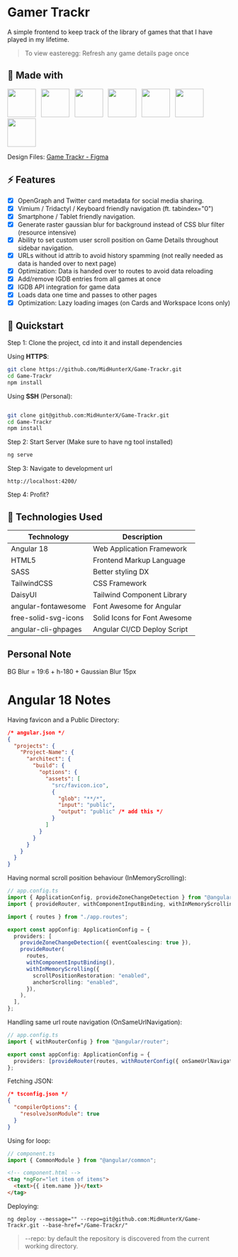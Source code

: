 # Gamer Trackr

A simple frontend to keep track of the library of games that that I have played in my lifetime.

> To view easteregg: Refresh any game details page once

## 🍳 Made with

<span>
  <img width=64 src="https://cdn.jsdelivr.net/gh/devicons/devicon@latest/icons/angular/angular-original.svg" /> &nbsp;
  <img width=64 src="https://cdn.jsdelivr.net/gh/devicons/devicon@latest/icons/figma/figma-original.svg" /> &nbsp;
  <img width=64 src="https://cdn.jsdelivr.net/gh/devicons/devicon@latest/icons/html5/html5-original.svg" /> &nbsp;
  <img width=64 src="https://cdn.jsdelivr.net/gh/devicons/devicon@latest/icons/sass/sass-original.svg" /> &nbsp;
  <img width=64 src="https://cdn.jsdelivr.net/gh/devicons/devicon@latest/icons/tailwindcss/tailwindcss-original.svg" /> &nbsp;
  <img width=64 src="https://cdn.jsdelivr.net/gh/devicons/devicon@latest/icons/python/python-original.svg" /> &nbsp;
  <img width=64 src="https://cdn.jsdelivr.net/gh/devicons/devicon@latest/icons/photoshop/photoshop-original.svg" />
</span>

Design Files: [Game Trackr - Figma](https://www.figma.com/design/8O0MrwPahKFqxLz0STEKD6/Game-Trackr?node-id=0-1&t=TYBgrdCRQ3dTyy1q-1)

## ⚡ Features

- [x] OpenGraph and Twitter card metadata for social media sharing.
- [x] Vimium / Tridactyl / Keyboard friendly navigation (ft. tabindex="0")
- [x] Smartphone / Tablet friendly navigation.
- [x] Generate raster gaussian blur for background instead of CSS blur filter (resource intensive)
- [x] Ability to set custom user scroll position on Game Details throughout sidebar navigation.
- [x] URLs without id attrib to avoid history spamming (not really needed as data is handed over to next page)
- [x] Optimization: Data is handed over to routes to avoid data reloading
- [x] Add/remove IGDB entries from all games at once
- [x] IGDB API integration for game data
- [x] Loads data one time and passes to other pages
- [x] Optimization: Lazy loading images (on Cards and Workspace Icons only)

## 🚀 Quickstart

Step 1: Clone the project, cd into it and install dependencies

Using **HTTPS**:

```bash
git clone https://github.com/MidHunterX/Game-Trackr.git
cd Game-Trackr
npm install
```

Using **SSH** (Personal):

```bash

git clone git@github.com:MidHunterX/Game-Trackr.git
cd Game-Trackr
npm install
```

Step 2: Start Server (Make sure to have ng tool installed)

```bash
ng serve
```

Step 3: Navigate to development url

```
http://localhost:4200/
```

Step 4: Profit?

## 💽 Technologies Used

| Technology           | Description                  |
| -------------------- | ---------------------------- |
| Angular 18           | Web Application Framework    |
| HTML5                | Frontend Markup Language     |
| SASS                 | Better styling DX            |
| TailwindCSS          | CSS Framework                |
| DaisyUI              | Tailwind Component Library   |
| angular-fontawesome  | Font Awesome for Angular     |
| free-solid-svg-icons | Solid Icons for Font Awesome |
| angular-cli-ghpages  | Angular CI/CD Deploy Script  |

## Personal Note

BG Blur = 19:6 + h-180 + Gaussian Blur 15px

# Angular 18 Notes

Having favicon and a Public Directory:

```json
/* angular.json */
{
  "projects": {
    "Project-Name": {
      "architect": {
        "build": {
          "options": {
            "assets": [
              "src/favicon.ico",
              {
                "glob": "**/*",
                "input": "public",
                "output": "public" /* add this */
              }
            ]
          }
        }
      }
    }
  }
}
```

Having normal scroll position behaviour (InMemoryScrolling):

```ts
// app.config.ts
import { ApplicationConfig, provideZoneChangeDetection } from "@angular/core";
import { provideRouter, withComponentInputBinding, withInMemoryScrolling } from "@angular/router";

import { routes } from "./app.routes";

export const appConfig: ApplicationConfig = {
  providers: [
    provideZoneChangeDetection({ eventCoalescing: true }),
    provideRouter(
      routes,
      withComponentInputBinding(),
      withInMemoryScrolling({
        scrollPositionRestoration: "enabled",
        anchorScrolling: "enabled",
      }),
    ),
  ],
};
```

Handling same url route navigation (OnSameUrlNavigation):

```ts
// app.config.ts
import { withRouterConfig } from "@angular/router";

export const appConfig: ApplicationConfig = {
  providers: [provideRouter(routes, withRouterConfig({ onSameUrlNavigation: "reload" }))],
};
```

Fetching JSON:

```json
/* tsconfig.json */
{
  "compilerOptions": {
    "resolveJsonModule": true
  }
}
```

Using for loop:

```ts
// component.ts
import { CommonModule } from "@angular/common";
```

```html
<!-- component.html -->
<tag *ngFor="let item of items">
  <text>{{ item.name }}</text>
</tag>
```

Deploying:

```
ng deploy --message="" --repo=git@github.com:MidHunterX/Game-Trackr.git --base-href="/Game-Trackr/"
```

> --repo: by default the repository is discovered from the current working directory.
